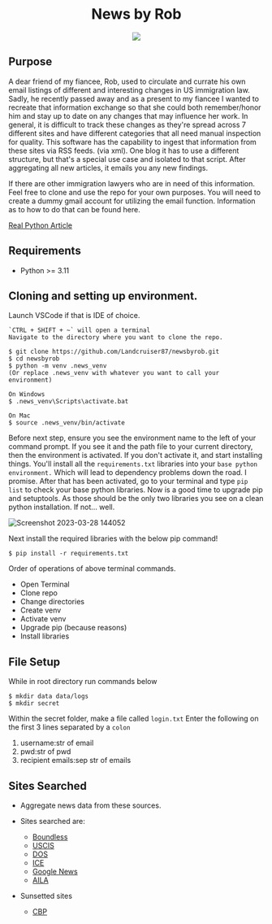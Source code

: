 <h1 align="center">
  <b>News by Rob</b><br>
</h1>

<p align="center">
      <a href="https://www.python.org/">
        <img src="https://img.shields.io/badge/Python->3.11-blue" /></a>    
</p>

## Purpose
A dear friend of my fiancee, Rob, used to circulate and currate his own email
listings of different and interesting changes in US immigration law. Sadly, he
recently passed away and as a present to my fiancee I wanted to recreate that
information exchange so that she could both remember/honor him and stay up to
date on any changes that may influence her work.  In general, it is difficult to
track these changes as they're spread across 7 different sites and have
different categories that all need manual inspection for quality. This software
has the capability to ingest that information from these sites via RSS feeds.  (via
xml).  One blog it has to use a different structure, but that's a special use case and isolated to that script.  After aggregating all new articles, it emails you any new findings.

If there are other immigration lawyers who are in need of this information.
Feel free to clone and use the repo for your own purposes.  You will need to
create a dummy gmail account for utilizing the email function.  Information as
to how to do that can be found here.  

[Real Python Article](https://realpython.com/python-send-email/)


## Requirements
- Python >= 3.11

## Cloning and setting up environment.
Launch VSCode if that is IDE of choice.

```
`CTRL + SHIFT + ~` will open a terminal
Navigate to the directory where you want to clone the repo. 

$ git clone https://github.com/Landcruiser87/newsbyrob.git
$ cd newsbyrob
$ python -m venv .news_venv
(Or replace .news_venv with whatever you want to call your environment)	

On Windows
$ .news_venv\Scripts\activate.bat

On Mac
$ source .news_venv/bin/activate
```

Before next step, ensure you see the environment name to the left of your
command prompt.  If you see it and the path file to your current directory, then
the environment is activated.   If you don't activate it, and start installing
things.  You'll install all the `requirements.txt` libraries into your `base
python environment.` Which will lead to dependency problems down the road.  I
promise. After that has been activated, go to your terminal and type `pip list`
to check your base python libraries.  Now is a good time to upgrade pip and
setuptools. As those should be the only two libraries you see on a clean python
installation.  If not...  well.

![Screenshot 2023-03-28 144052](https://user-images.githubusercontent.com/16505709/228358535-3364e0ea-b273-40b8-ab59-4dddf2f92ee2.png)


Next install the required libraries with the below pip command!

```
$ pip install -r requirements.txt
```

Order of operations of above terminal commands. 
- Open Terminal
- Clone repo
- Change directories
- Create venv
- Activate venv
- Upgrade pip (because reasons)
- Install libraries

## File Setup
While in root directory run commands below
```
$ mkdir data data/logs
$ mkdir secret
```

Within the secret folder, make a file called `login.txt`
Enter the following on the first 3 lines separated by a `colon`
1. username:str of email
2. pwd:str of pwd
3. recipient emails:sep str of emails

## Sites Searched

- Aggregate news data from these sources.  
- Sites searched are:
  - [Boundless](https://www.boundless.com)
  - [USCIS](https://www.uscis.gov/news/rss-feed/59144)
  - [DOS](https://travel.state.gov/_res/rss/TAsTWs.xml#.html)
  - [ICE](https://www.ice.gov/rss)
  - [Google News](https://news.google.com/rss)
  - [AILA](https://aila.org)

- Sunsetted sites
  - [CBP](https://www.cbp.gov/rss)